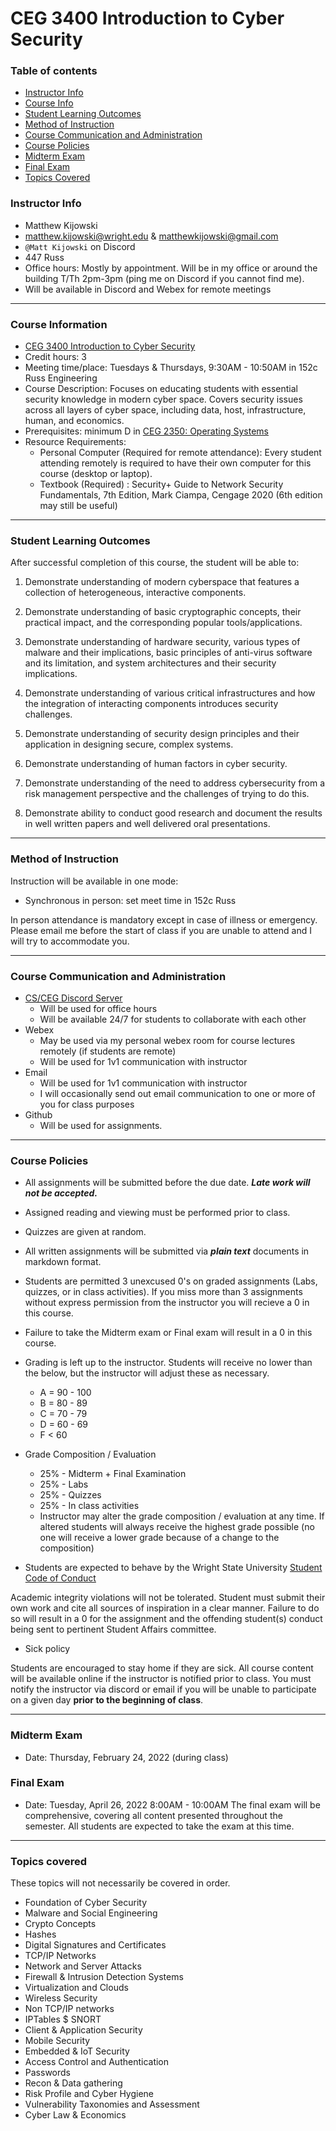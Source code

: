 # CEG 3400 Introduction to Cyber Security
### Table of contents
* [Instructor Info](https://github.com/mkijowski/ceg3400/blob/master/SYLLABUS.md#instructor-info)
* [Course Info](https://github.com/mkijowski/ceg3400/blob/master/SYLLABUS.md#course-information)
* [Student Learning Outcomes](https://github.com/mkijowski/ceg3400/blob/master/SYLLABUS.md#student-learning-outcomes)
* [Method of Instruction](https://github.com/mkijowski/ceg3400/blob/master/SYLLABUS.md#method-of-instruction)
* [Course Communication and Administration](https://github.com/mkijowski/ceg3400/blob/master/SYLLABUS.md#course-communication-and-administration)
* [Course Policies](https://github.com/mkijowski/ceg3400/blob/master/SYLLABUS.md#course-policies)
* [Midterm Exam](https://github.com/mkijowski/ceg3400/blob/master/SYLLABUS.md#midterm-exam)
* [Final Exam](https://github.com/mkijowski/ceg3400/blob/master/SYLLABUS.md#final-exam)
* [Topics Covered](https://github.com/mkijowski/ceg3400/blob/master/SYLLABUS.md#topics-covered)

### Instructor Info
* Matthew Kijowski 
* matthew.kijowski@wright.edu & matthewkijowski@gmail.com
* `@Matt Kijowski` on Discord
* 447 Russ
* Office hours: Mostly by appointment.  Will be in my office or around the building  T/Th 2pm-3pm (ping me on Discord if you cannot find me).
* Will be available in Discord and Webex for remote meetings

---

### Course Information
* [CEG 3400 Introduction to Cyber Security](https://catalog.wright.edu/preview_course_nopop.php?catoid=17&coid=100732)
* Credit hours: 3
* Meeting time/place: Tuesdays & Thursdays, 9:30AM - 10:50AM in 152c Russ Engineering
* Course Description: Focuses on educating students with essential security knowledge in 
  modern cyber space. Covers security issues across all layers of cyber space, including 
  data, host, infrastructure, human, and economics.
* Prerequisites: minimum D in [CEG 2350: Operating Systems](https://catalog.wright.edu/preview_course_nopop.php?catoid=17&coid=95960)
* Resource Requirements:
  * Personal Computer (Required for remote attendance): Every student attending remotely is 
    required to have their own computer for this course (desktop or laptop).
  * Textbook (Required) : Security+ Guide to Network Security Fundamentals, 7th Edition, 
    Mark Ciampa, Cengage 2020 (6th edition may still be useful)

---

### Student Learning Outcomes
After successful completion of this course, the student will be able to:

1. Demonstrate understanding of modern cyberspace that features a collection of
   heterogeneous, interactive components.

2. Demonstrate understanding of basic cryptographic concepts, their practical impact, and the
   corresponding popular tools/applications.

3. Demonstrate understanding of hardware security, various types of malware and their
   implications, basic principles of anti-virus software and its limitation, and system
   architectures and their security implications.

4. Demonstrate understanding of various critical infrastructures and how the integration of
   interacting components introduces security challenges.

5. Demonstrate understanding of security design principles and their application in designing
   secure, complex systems.

6. Demonstrate understanding of human factors in cyber security.

7. Demonstrate understanding of the need to address cybersecurity from a risk management
   perspective and the challenges of trying to do this.

8. Demonstrate ability to conduct good research and document the results in well written
   papers and well delivered oral presentations.

---

### Method of Instruction
Instruction will be available in one mode:

* Synchronous in person: set meet time in 152c Russ

In person attendance is mandatory except in case of illness or emergency.  Please email me before the start of class if you are
unable to attend and I will try to accommodate you.

---

### Course Communication and Administration
* [CS/CEG Discord Server](https://discord.gg/pMUMzTt)
  * Will be used for office hours
  * Will be available 24/7 for students to collaborate with each other
* Webex
  * May be used via my personal webex room for course lectures remotely (if students are remote)
  * Will be used for 1v1 communication with instructor
* Email
  * Will be used for 1v1 communication with instructor
  * I will occasionally send out email communication to one or more of you for class purposes
* Github
  * Will be used for assignments.

---

### Course Policies
* All assignments will be submitted before the due date.  ***Late work will not be accepted.***
* Assigned reading and viewing must be performed prior to class.
* Quizzes are given at random.
* All written assignments will be submitted via ***plain text*** documents in markdown format.
* Students are permitted 3 unexcused 0's on graded assignments (Labs, quizzes, or in class activities).  If you miss more than 3 assignments without express permission from the instructor you will recieve a 0 in this course.
* Failure to take the Midterm exam or Final exam will result in a 0 in this course.
* Grading is left up to the instructor.  Students will receive no lower than the below, but the instructor will adjust these as necessary. 
  * A = 90 - 100
  * B = 80 - 89
  * C = 70 - 79
  * D = 60 - 69
  * F < 60

* Grade Composition / Evaluation
  * 25% - Midterm + Final Examination
  * 25% - Labs
  * 25% - Quizzes
  * 25% - In class activities
  * Instructor may alter the grade composition / evaluation at any time.  If altered
    students will always receive the highest grade possible (no one will receive a lower
    grade because of a change to the composition)

* Students are expected to behave by the Wright State University [Student Code of Conduct](https://policy.wright.edu/policy/3720-code-student-conduct)

 Academic integrity violations will not be tolerated.  Student must submit their own work and 
 cite all sources of inspiration in a clear manner. Failure to do so will result in a 0 for
 the assignment and the offending student(s) conduct being sent to pertinent Student Affairs 
 committee.

* Sick policy

 Students are encouraged to stay home if they are sick.  All
 course content will be available online if the instructor is notified prior to class.  You must  notify the instructor via discord or 
 email if you will be unable to participate on a given day **prior to the beginning of class**.  

---

### Midterm Exam
* Date: Thursday, February 24, 2022 (during class)

### Final Exam
* Date: Tuesday, April 26, 2022 8:00AM - 10:00AM
The final exam will be comprehensive, covering all content presented throughout the
semester.  All students are expected to take the exam at this time.

---

### Topics covered 
These topics will not necessarily be covered in order.
* Foundation of Cyber Security
* Malware and Social Engineering
* Crypto Concepts
* Hashes
* Digital Signatures and Certificates
* TCP/IP Networks
* Network and Server Attacks
* Firewall & Intrusion Detection Systems
* Virtualization and Clouds
* Wireless Security
* Non TCP/IP networks
* IPTables $ SNORT
* Client & Application Security
* Mobile Security
* Embedded & IoT Security
* Access Control and Authentication
* Passwords
* Recon & Data gathering
* Risk Profile and Cyber Hygiene
* Vulnerability Taxonomies and Assessment
* Cyber Law & Economics
